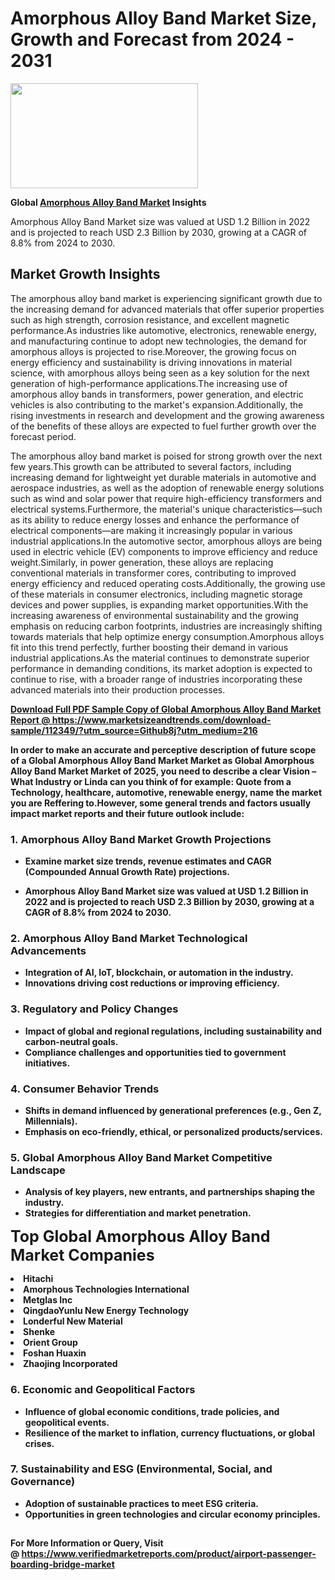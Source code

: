 <H1>Amorphous Alloy Band Market Size, Growth and Forecast from 2024 - 2031</H1><img class="aligncenter size-medium wp-image-584254" src="https://thirdeyenews.in/wp-content/uploads/2024/09/Global-Market-Research-300x168.jpeg" alt="" width="300" height="168" /><p><strong>Global&nbsp;<a href="https://www.marketsizeandtrends.com/download-sample/112349/?utm_source=Github8j?utm_medium=216">Amorphous Alloy Band Market</a> Insights</strong></p><p>Amorphous Alloy Band Market size was valued at USD 1.2 Billion in 2022 and is projected to reach USD 2.3 Billion by 2030, growing at a CAGR of 8.8% from 2024 to 2030.</p><p><h2>Market Growth Insights</h2> <p>The amorphous alloy band market is experiencing significant growth due to the increasing demand for advanced materials that offer superior properties such as high strength, corrosion resistance, and excellent magnetic performance.As industries like automotive, electronics, renewable energy, and manufacturing continue to adopt new technologies, the demand for amorphous alloys is projected to rise.Moreover, the growing focus on energy efficiency and sustainability is driving innovations in material science, with amorphous alloys being seen as a key solution for the next generation of high-performance applications.The increasing use of amorphous alloy bands in transformers, power generation, and electric vehicles is also contributing to the market's expansion.Additionally, the rising investments in research and development and the growing awareness of the benefits of these alloys are expected to fuel further growth over the forecast period.</p> <p><strong><a href="#"></a></strong></p> <p>The amorphous alloy band market is poised for strong growth over the next few years.This growth can be attributed to several factors, including increasing demand for lightweight yet durable materials in automotive and aerospace industries, as well as the adoption of renewable energy solutions such as wind and solar power that require high-efficiency transformers and electrical systems.Furthermore, the material's unique characteristics—such as its ability to reduce energy losses and enhance the performance of electrical components—are making it increasingly popular in various industrial applications.In the automotive sector, amorphous alloys are being used in electric vehicle (EV) components to improve efficiency and reduce weight.Similarly, in power generation, these alloys are replacing conventional materials in transformer cores, contributing to improved energy efficiency and reduced operating costs.Additionally, the growing use of these materials in consumer electronics, including magnetic storage devices and power supplies, is expanding market opportunities.With the increasing awareness of environmental sustainability and the growing emphasis on reducing carbon footprints, industries are increasingly shifting towards materials that help optimize energy consumption.Amorphous alloys fit into this trend perfectly, further boosting their demand in various industrial applications.As the material continues to demonstrate superior performance in demanding conditions, its market adoption is expected to continue to rise, with a broader range of industries incorporating these advanced materials into their production processes.</p> <p><strong><a href="#"></p><p><span class=""><strong>Download Full PDF Sample Copy of Global Amorphous Alloy Band Market Report</strong> @ <a href="https://www.marketsizeandtrends.com/download-sample/112349/?utm_source=Github8j?utm_medium=216" target="_blank">https://www.marketsizeandtrends.com/download-sample/112349/?utm_source=Github8j?utm_medium=216</a></span></p><p>In order to make an accurate and perceptive description of future scope of a Global&nbsp;Amorphous Alloy Band Market Market as Global&nbsp;Amorphous Alloy Band Market Market of 2025, you need to describe a clear Vision &ndash; What Industry or Linda can you think of for example: Quote from a Technology, healthcare, automotive, renewable energy, name the market you are Reffering to.However, some general trends and factors usually impact market reports and their future outlook include:</p><h3>1.&nbsp;<strong>Amorphous Alloy Band Market Growth Projections</strong></h3><ul><li>Examine market size trends, revenue estimates and CAGR (Compounded Annual Growth Rate) projections.</li><li><p>Amorphous Alloy Band Market size was valued at USD 1.2 Billion in 2022 and is projected to reach USD 2.3 Billion by 2030, growing at a CAGR of 8.8% from 2024 to 2030.</p></li></ul><h3>2.&nbsp;<strong>Amorphous Alloy Band Market Technological Advancements</strong></h3><ul><li>Integration of AI, IoT, blockchain, or automation in the industry.</li><li>Innovations driving cost reductions or improving efficiency.</li></ul><h3>3.&nbsp;<strong>Regulatory and Policy Changes</strong></h3><ul><li>Impact of global and regional regulations, including sustainability and carbon-neutral goals.</li><li>Compliance challenges and opportunities tied to government initiatives.</li></ul><h3>4.&nbsp;<strong>Consumer Behavior Trends</strong></h3><ul><li>Shifts in demand influenced by generational preferences (e.g., Gen Z, Millennials).</li><li>Emphasis on eco-friendly, ethical, or personalized products/services.</li></ul><h3>5.&nbsp;<strong>Global Amorphous Alloy Band Market Competitive Landscape</strong></h3><ul><li>Analysis of key players, new entrants, and partnerships shaping the industry.</li><li>Strategies for differentiation and market penetration.</li></ul><p data-pm-slice="1 1 []"><span style="color: inherit; font-family: inherit; font-size: 25px;">Top Global Amorphous Alloy Band Market Companies</span></p><div class="" data-test-id=""><p><li>Hitachi</li><li> Amorphous Technologies International</li><li> Metglas Inc</li><li> QingdaoYunlu New Energy Technology</li><li> Londerful New Material</li><li> Shenke</li><li> Orient Group</li><li> Foshan Huaxin</li><li> Zhaojing Incorporated</li></p></div><h3>6.&nbsp;<strong>Economic and Geopolitical Factors</strong></h3><ul><li>Influence of global economic conditions, trade policies, and geopolitical events.</li><li>Resilience of the market to inflation, currency fluctuations, or global crises.</li></ul><h3>7.&nbsp;<strong>Sustainability and ESG (Environmental, Social, and Governance)</strong></h3><ul><li>Adoption of sustainable practices to meet ESG criteria.</li><li>Opportunities in green technologies and circular economy principles.</li></ul><h2><strong style="font-size: 14px;">For More Information or Query, Visit @&nbsp;</strong><a style="background-color: #ffffff; font-size: 14px;" href="https://www.marketsizeandtrends.com/report/amorphous-alloy-band-market/" target="_blank">https://www.verifiedmarketreports.com/product/airport-passenger-boarding-bridge-market</a></h2>